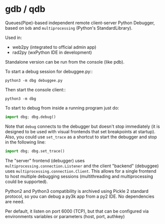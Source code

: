 gdb / qdb
=========

Queues(Pipe)-based independent remote client-server Python Debugger, based on `bdb` and `multiprocessing` (Python's StandardLibrary).

Used in:

 * web2py (integrated to official admin app)
 * rad2py (wxPython IDE in development)

Standalone version can be run from the console (like pdb).

To start a debug session for debuggee.py::

    python3 -m dbg debuggee.py

Then start the console client::

    python3 -m dbg


To start to debug from inside a running program just do:

```python
import dbg; dbg.debug()
```

Note that `debug` connects to the debugger but doesn't stop immediately (it is designed to be used with visual frontends that set breakpoints at startup). 
Also, you could use `set_trace` as a shortcut to start the debugger and stop in the following line:

```python
import dbg; dbg.set_trace()
```

The "server" frontend (debugger) uses `multiprocessing.connection.Listener` and the client "backend" (debuggee) uses `multiprocessing.connection.Client`.
This allows for a single frontend to host multiple debugging sessions (multithreading and multiprocessing could be supported).

Python2 and Python3 compatibility is archived using Pickle 2 standard protocol, so you can debug a py3k app from a py2 IDE.
No dependencies are need.

Per default, it listen on port 6000 (TCP), but that can be configured via environments variables or parameters (host, port, authkey)
